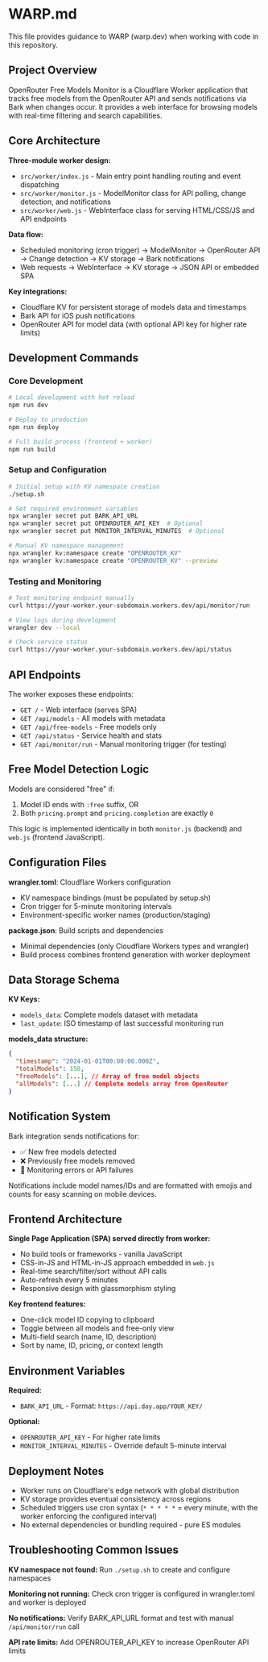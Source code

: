 # WARP.md

This file provides guidance to WARP (warp.dev) when working with code in this repository.

## Project Overview

OpenRouter Free Models Monitor is a Cloudflare Worker application that tracks free models from the OpenRouter API and sends notifications via Bark when changes occur. It provides a web interface for browsing models with real-time filtering and search capabilities.

## Core Architecture

**Three-module worker design:**
- `src/worker/index.js` - Main entry point handling routing and event dispatching
- `src/worker/monitor.js` - ModelMonitor class for API polling, change detection, and notifications  
- `src/worker/web.js` - WebInterface class for serving HTML/CSS/JS and API endpoints

**Data flow:**
- Scheduled monitoring (cron trigger) → ModelMonitor → OpenRouter API → Change detection → KV storage → Bark notifications
- Web requests → WebInterface → KV storage → JSON API or embedded SPA

**Key integrations:**
- Cloudflare KV for persistent storage of models data and timestamps
- Bark API for iOS push notifications
- OpenRouter API for model data (with optional API key for higher rate limits)

## Development Commands

### Core Development
```bash
# Local development with hot reload
npm run dev

# Deploy to production
npm run deploy

# Full build process (frontend + worker)
npm run build
```

### Setup and Configuration
```bash
# Initial setup with KV namespace creation
./setup.sh

# Set required environment variables
npx wrangler secret put BARK_API_URL
npx wrangler secret put OPENROUTER_API_KEY  # Optional
npx wrangler secret put MONITOR_INTERVAL_MINUTES  # Optional

# Manual KV namespace management
npx wrangler kv:namespace create "OPENROUTER_KV"
npx wrangler kv:namespace create "OPENROUTER_KV" --preview
```

### Testing and Monitoring
```bash
# Test monitoring endpoint manually
curl https://your-worker.your-subdomain.workers.dev/api/monitor/run

# View logs during development
wrangler dev --local

# Check service status
curl https://your-worker.your-subdomain.workers.dev/api/status
```

## API Endpoints

The worker exposes these endpoints:
- `GET /` - Web interface (serves SPA)
- `GET /api/models` - All models with metadata
- `GET /api/free-models` - Free models only
- `GET /api/status` - Service health and stats
- `GET /api/monitor/run` - Manual monitoring trigger (for testing)

## Free Model Detection Logic

Models are considered "free" if:
1. Model ID ends with `:free` suffix, OR
2. Both `pricing.prompt` and `pricing.completion` are exactly `0`

This logic is implemented identically in both `monitor.js` (backend) and `web.js` (frontend JavaScript).

## Configuration Files

**wrangler.toml**: Cloudflare Workers configuration
- KV namespace bindings (must be populated by setup.sh)
- Cron trigger for 5-minute monitoring intervals
- Environment-specific worker names (production/staging)

**package.json**: Build scripts and dependencies
- Minimal dependencies (only Cloudflare Workers types and wrangler)
- Build process combines frontend generation with worker deployment

## Data Storage Schema

**KV Keys:**
- `models_data`: Complete models dataset with metadata
- `last_update`: ISO timestamp of last successful monitoring run

**models_data structure:**
```json
{
  "timestamp": "2024-01-01T00:00:00.000Z",
  "totalModels": 150,
  "freeModels": [...], // Array of free model objects
  "allModels": [...] // Complete models array from OpenRouter
}
```

## Notification System

Bark integration sends notifications for:
- ✅ New free models detected
- ❌ Previously free models removed  
- 🚨 Monitoring errors or API failures

Notifications include model names/IDs and are formatted with emojis and counts for easy scanning on mobile devices.

## Frontend Architecture

**Single Page Application (SPA) served directly from worker:**
- No build tools or frameworks - vanilla JavaScript
- CSS-in-JS and HTML-in-JS approach embedded in `web.js`
- Real-time search/filter/sort without API calls
- Auto-refresh every 5 minutes
- Responsive design with glassmorphism styling

**Key frontend features:**
- One-click model ID copying to clipboard
- Toggle between all models and free-only view
- Multi-field search (name, ID, description)
- Sort by name, ID, pricing, or context length

## Environment Variables

**Required:**
- `BARK_API_URL` - Format: `https://api.day.app/YOUR_KEY/`

**Optional:**
- `OPENROUTER_API_KEY` - For higher rate limits
- `MONITOR_INTERVAL_MINUTES` - Override default 5-minute interval

## Deployment Notes

- Worker runs on Cloudflare's edge network with global distribution
- KV storage provides eventual consistency across regions
- Scheduled triggers use cron syntax (`* * * * *` = every minute, with the worker enforcing the configured interval)
- No external dependencies or bundling required - pure ES modules

## Troubleshooting Common Issues

**KV namespace not found:** Run `./setup.sh` to create and configure namespaces

**Monitoring not running:** Check cron trigger is configured in wrangler.toml and worker is deployed

**No notifications:** Verify BARK_API_URL format and test with manual `/api/monitor/run` call

**API rate limits:** Add OPENROUTER_API_KEY to increase OpenRouter API limits
